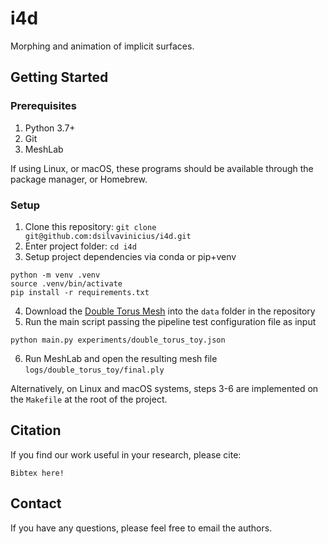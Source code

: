 # i4d
Morphing and animation of implicit surfaces.

## Getting Started

### Prerequisites

1. Python 3.7+
2. Git
3. MeshLab

If using Linux, or macOS, these programs should be available through the package manager, or Homebrew.

### Setup

1. Clone this repository: `git clone git@github.com:dsilvavinicius/i4d.git`
2. Enter project folder: `cd i4d`
3. Setup project dependencies via conda or pip+venv
```
python -m venv .venv
source .venv/bin/activate
pip install -r requirements.txt
```
4. Download the [Double Torus Mesh](https://drive.google.com/file/d/11PkscMHBUkkENhHfI1lpH5Dh6X9f2028/view?usp=sharing) into the `data` folder in the repository
5. Run the main script passing the pipeline test configuration file as input
```
python main.py experiments/double_torus_toy.json
```
6. Run MeshLab and open the resulting mesh file `logs/double_torus_toy/final.ply`

Alternatively, on Linux and macOS systems, steps 3-6 are implemented on the `Makefile` at the root of the project.

## Citation
If you find our work useful in your research, please cite:
```
Bibtex here!
```

## Contact
If you have any questions, please feel free to email the authors.
